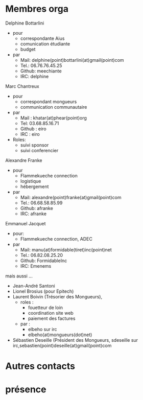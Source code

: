 # Membres orga

Delphine Bottarlini

  * pour
    * correspondante Aius
    * comunication étudiante
    * budget
  * par
    * Mail: delphine(point)bottarlini(at)gmail(point)com
    * Tel.: 		06.76.76.45.25
    * Github: 	meechiante
    * IRC: 		delphine

Marc Chantreux

  * pour
    * correspondant mongueurs
    * communication communautaire
  * par 
    * Mail : 		khatar(at)phear(point)org
    * Tel:            03.68.85.16.71
    * Github : 	eiro
    * IRC : 		eiro
  * Roles:
    * suivi sponsor
    * suivi conferencier

Alexandre Franke

  * pour
    * Flammekueche connection
    * logistique
    * hébergement
  * par
    * Mail:   	alexandre(point)franke(at)gmail(point)com
    * Tel.:   	06.68.58.85.99
    * Github: 	afranke
    * IRC:    	afranke

Emmanuel Jacquet

  * pour:
    * Flammekueche connection, ADEC
  * par
    * Mail:     manu(at)formidable(tiret)inc(point)net
    * Tel.:     06.82.08.25.20
    * Github: 	FormidableInc
    * IRC:    	Emenems

mais aussi ...

 * Jean-André Santoni
 * Lionel Brosius (pour Epitech)
 * Laurent Boivin (Trésorier des Mongueurs),
   * roles :
     * fouetteur de loin
     * coordination site web
     * paiement des factures
   * par : 
     * elbeho sur irc
     * elbeho(at)mongueurs(dot)net)
 * Sébastien Deseille (Président des Mongueurs, sdeseille sur irc,sebastien(point)deseille(at)gmail(point)com

# Autres contacts

# présence


